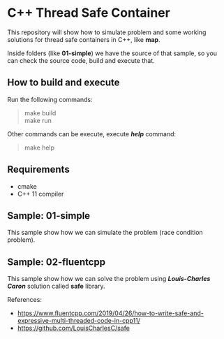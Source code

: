 # C++ Thread Safe Container

This repository will show how to simulate problem and some working solutions for thread safe containers in C++, like **map**.  

Inside folders (like **01-simple**) we have the source of that sample, so you can check the source code, build and execute that.  

## How to build and execute

Run the following commands:

> make build  
> make run  

Other commands can be execute, execute ***help*** command:

> make help

## Requirements

- cmake
- C++ 11 compiler

## Sample: 01-simple

This sample show how we can simulate the problem (race condition problem).

## Sample: 02-fluentcpp

This sample show how we can solve the problem using ***Louis-Charles Caron*** solution called **safe** library.  

References: 

- https://www.fluentcpp.com/2019/04/26/how-to-write-safe-and-expressive-multi-threaded-code-in-cpp11/
- https://github.com/LouisCharlesC/safe
